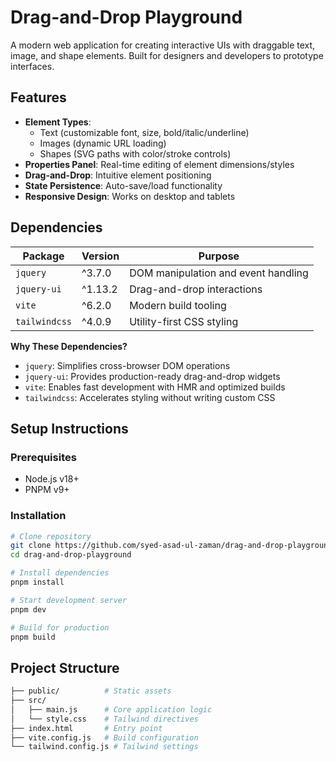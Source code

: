 # Drag-and-Drop Playground

A modern web application for creating interactive UIs with draggable text, image, and shape elements. Built for designers and developers to prototype interfaces.

## Features
- **Element Types**: 
  - Text (customizable font, size, bold/italic/underline)
  - Images (dynamic URL loading)
  - Shapes (SVG paths with color/stroke controls)
- **Properties Panel**: Real-time editing of element dimensions/styles
- **Drag-and-Drop**: Intuitive element positioning
- **State Persistence**: Auto-save/load functionality
- **Responsive Design**: Works on desktop and tablets

## Dependencies
| Package | Version | Purpose |
|---------|---------|---------|
| `jquery` | ^3.7.0 | DOM manipulation and event handling |
| `jquery-ui` | ^1.13.2 | Drag-and-drop interactions |
| `vite` | ^6.2.0 | Modern build tooling |
| `tailwindcss` | ^4.0.9 | Utility-first CSS styling |

**Why These Dependencies?**
- `jquery`: Simplifies cross-browser DOM operations
- `jquery-ui`: Provides production-ready drag-and-drop widgets
- `vite`: Enables fast development with HMR and optimized builds
- `tailwindcss`: Accelerates styling without writing custom CSS

## Setup Instructions

### Prerequisites
- Node.js v18+
- PNPM v9+

### Installation
```bash
# Clone repository
git clone https://github.com/syed-asad-ul-zaman/drag-and-drop-playground.git
cd drag-and-drop-playground

# Install dependencies
pnpm install

# Start development server
pnpm dev

# Build for production
pnpm build
```

## Project Structure

```bash
├── public/          # Static assets
├── src/
│   ├── main.js      # Core application logic
│   └── style.css    # Tailwind directives
├── index.html       # Entry point
├── vite.config.js   # Build configuration
└── tailwind.config.js # Tailwind settings
```
